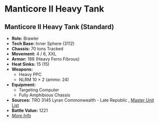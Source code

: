 # Manticore II Heavy Tank 

## Manticore II Heavy Tank (Standard) 

- **Role:** Brawler 
- **Tech Base:** Inner Sphere (3112) 
- **Chassis:** 70 tons Tracked 
- **Movement:** 4 / 6, XXL 
- **Armor:** 188 (Heavy Ferro Fibrous) 
- **Heat Sinks:** 15 (15) 
- **Weapons:** 
  - Heavy PPC 
  - NLRM 10 × 2 (ammo: 24) 
- **Equipment:** 
  - Targeting Computer 
  - Fully Amphibious Chassis 
- **Sources:** TRO 3145 Lyran Commonwealth - Late Republic , [Master Unit List](http://masterunitlist.info/Unit/Details/6601) 
- **Battle Value:** 1221 
- [*More Info*](manticore_ii_heavy_tank/manticore_ii_heavy_tank_standard.md) 

